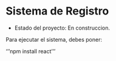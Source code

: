 <h1> Sistema de Registro</h1>

- Estado del proyecto: En construccion.
  
Para ejecutar el sistema, debes poner:

 ‘’’npm install react’’’ 
